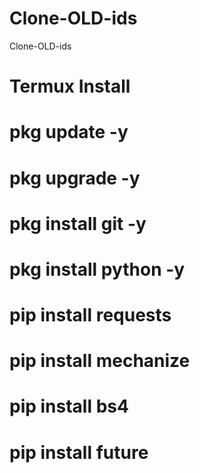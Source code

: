 # Clone-OLD-ids
Clone-OLD-ids 

# Termux Install 
# pkg update -y 
# pkg upgrade -y
# pkg install git -y
# pkg install python -y
# pip install requests
# pip install mechanize
# pip install bs4
# pip install future
 
